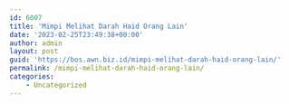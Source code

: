 ```yaml
---
id: 6007
title: 'Mimpi Melihat Darah Haid Orang Lain'
date: '2023-02-25T23:49:38+00:00'
author: admin
layout: post
guid: 'https://bos.awn.biz.id/mimpi-melihat-darah-haid-orang-lain/'
permalink: /mimpi-melihat-darah-haid-orang-lain/
categories:
    - Uncategorized
---
```


